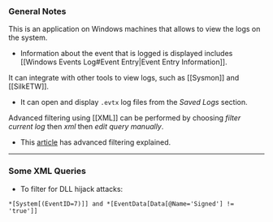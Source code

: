 ### General Notes

This is an application on Windows machines that allows to view the logs on the system.
- Information about the event that is logged is displayed includes [[Windows Events Log#Event Entry|Event Entry Information]].

It can integrate with other tools to view logs, such as [[Sysmon]] and [[SilkETW]].
- It can open and display `.evtx` log files from the *Saved Logs* section.

Advanced filtering using [[XML]] can be performed by choosing *filter current log* then *xml* then *edit query manually*.
- This [article](https://techcommunity.microsoft.com/blog/askds/advanced-xml-filtering-in-the-windows-event-viewer/399761) has advanced filtering explained.

---
### Some XML Queries

- To filter for DLL hijack attacks:
```
*[System[(EventID=7)]] and *[EventData[Data[@Name='Signed'] != 'true']]
```
